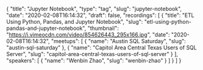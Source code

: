 {
  "title": "Jupyter Notebook",
  "type": "tag",
  "slug": "jupyter-notebook",
  "date": "2020-02-08T16:14:32",
  "draft": false,
  "recordings": [
    {
      "title": "ETL Using Python, Pandas, and Jupyter Notebook",
      "slug": "etl-using-python-pandas-and-jupyter-notebook",
      "thumbnail": "https://i.vimeocdn.com/video/854626443_295x166.jpg",
      "date": "2020-02-08T16:14:32",
      "meetups": [
        {
          "name": "Austin SQL Saturday",
          "slug": "austin-sql-saturday"
        },
        {
          "name": "Capitol Area Central Texas Users of SQL Server",
          "slug": "capitol-area-central-texas-users-of-sql-server"
        }
      ],
      "speakers": [
        {
          "name": "Wenbin Zhao",
          "slug": "wenbin-zhao"
        }
      ]
    }
  ]
}